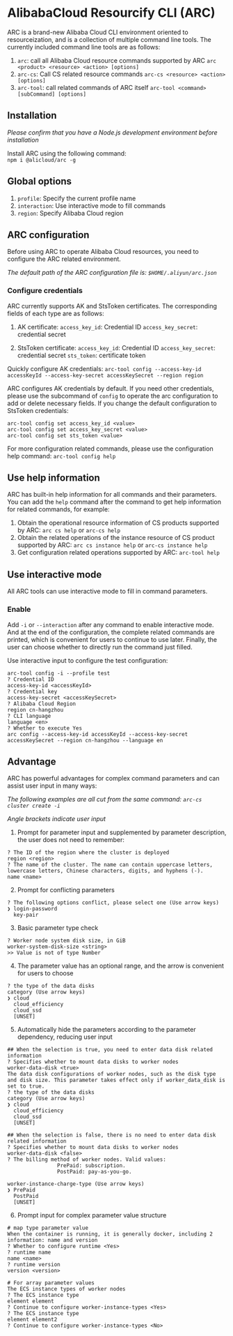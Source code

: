 # AlibabaCloud Resourcify CLI (ARC)

ARC is a brand-new Alibaba Cloud CLI environment oriented to resourceization, and is a collection of multiple command line tools.
The currently included command line tools are as follows:
1. `arc`: call all Alibaba Cloud resource commands supported by ARC
`arc <product> <resource> <action> [options]`
2. `arc-cs`: Call CS related resource commands
`arc-cs <resource> <action> [options]`
3. `arc-tool`: call related commands of ARC itself
`arc-tool <command> [subCommand] [options]`

## Installation

*Please confirm that you have a Node.js development environment before installation*

Install ARC using the following command:  
`npm i @alicloud/arc -g`

## Global options

1. `profile`: Specify the current profile name
2. `interaction`: Use interactive mode to fill commands
3. `region`: Specify Alibaba Cloud region

## ARC configuration

Before using ARC to operate Alibaba Cloud resources, you need to configure the ARC related environment.

*The default path of the ARC configuration file is:
`$HOME/.aliyun/arc.json`*

### Configure credentials

ARC currently supports AK and StsToken certificates. The corresponding fields of each type are as follows:

1. AK certificate:
`access_key_id`: Credential ID
`access_key_secret`: credential secret

2. StsToken certificate:
`access_key_id`: Credential ID
`access_key_secret`: credential secret
`sts_token`: certificate token


Quickly configure AK credentials:
`arc-tool config --access-key-id accessKeyId --access-key-secret accessKeySecret --region region`

ARC configures AK credentials by default. If you need other credentials, please use the subcommand of `config` to operate the arc configuration to add or delete necessary fields. If you change the default configuration to StsToken credentials:

```shell
arc-tool config set access_key_id <value>
arc-tool config set access_key_secret <value>
arc-tool config set sts_token <value>
```

For more configuration related commands, please use the configuration help command: `arc-tool config help`

## Use help information

ARC has built-in help information for all commands and their parameters. You can add the `help` command after the command to get help information for related commands, for example:
1. Obtain the operational resource information of CS products supported by ARC:
`arc cs help` or `arc-cs help`
2. Obtain the related operations of the instance resource of CS product supported by ARC:
`arc cs instance help` or `arc-cs instance help`
3. Get configuration related operations supported by ARC:
`arc-tool help`

## Use interactive mode

All ARC tools can use interactive mode to fill in command parameters.

### Enable

Add `-i` or `--interaction` after any command to enable interactive mode. And at the end of the configuration, the complete related commands are printed, which is convenient for users to continue to use later. Finally, the user can choose whether to directly run the command just filled.

Use interactive input to configure the test configuration:
```shell
arc-tool config -i --profile test
? Credential ID
access-key-id <accessKeyId>
? Credential key
access-key-secret <accessKeySecret>
? Alibaba Cloud Region
region cn-hangzhou
? CLI language
language <en>
? Whether to execute Yes
arc config --access-key-id accessKeyId --access-key-secret accessKeySecret --region cn-hangzhou --language en
```

## Advantage

ARC has powerful advantages for complex command parameters and can assist user input in many ways:

*The following examples are all cut from the same command: `arc-cs cluster create -i`*

*Angle brackets indicate user input*

1. Prompt for parameter input and supplemented by parameter description, the user does not need to remember:
```shell
? The ID of the region where the cluster is deployed
region <region>
? The name of the cluster. The name can contain uppercase letters, lowercase letters, Chinese characters, digits, and hyphens (-).
name <name>
```

2. Prompt for conflicting parameters
```shell
? The following options conflict, please select one (Use arrow keys)
❯ login-password
  key-pair
```

3. Basic parameter type check

```shell
? Worker node system disk size, in GiB
worker-system-disk-size <string>
>> Value is not of type Number
```

4. The parameter value has an optional range, and the arrow is convenient for users to choose


```shell
? the type of the data disks
category (Use arrow keys)
❯ cloud
  cloud_efficiency
  cloud_ssd
  [UNSET]
```

5. Automatically hide the parameters according to the parameter dependency, reducing user input

```shell
## When the selection is true, you need to enter data disk related information
? Specifies whether to mount data disks to worker nodes
worker-data-disk <true>
The data disk configurations of worker nodes, such as the disk type and disk size. This parameter takes effect only if worker_data_disk is set to true.
? the type of the data disks
category (Use arrow keys)
❯ cloud
  cloud_efficiency
  cloud_ssd
  [UNSET]

## When the selection is false, there is no need to enter data disk related information
? Specifies whether to mount data disks to worker nodes
worker-data-disk <false>
? The billing method of worker nodes. Valid values:
                PrePaid: subscription.
                PostPaid: pay-as-you-go.
                
worker-instance-charge-type (Use arrow keys)
❯ PrePaid
  PostPaid
  [UNSET]
```

6. Prompt input for complex parameter value structure

```shell
# map type parameter value
When the container is running, it is generally docker, including 2 information: name and version
? Whether to configure runtime <Yes>
? runtime name
name <name>
? runtime version
version <version>

# For array parameter values
The ECS instance types of worker nodes
? The ECS instance type
element element
? Continue to configure worker-instance-types <Yes>
? The ECS instance type
element element2
? Continue to configure worker-instance-types <No>

```
